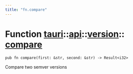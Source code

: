 ```yaml
---
title: "fn.compare"
---
```


# Function [tauri](/docs/api/rust/tauri/../../index.html)::​[api](/docs/api/rust/tauri/../index.html)::​[version](/docs/api/rust/tauri/index.html)::​[compare](/docs/api/rust/tauri/)

```
pub fn compare(first: &str, second: &str) -> Result<i32>
```

Compare two semver versions
